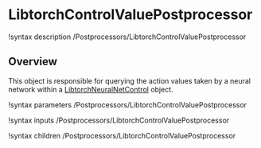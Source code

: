 # LibtorchControlValuePostprocessor

!syntax description /Postprocessors/LibtorchControlValuePostprocessor

## Overview

This object is responsible for querying the action values taken by a neural network
within a [LibtorchNeuralNetControl](source/libtorch/controls/LibtorchNeuralNetControl.md) object.

!syntax parameters /Postprocessors/LibtorchControlValuePostprocessor

!syntax inputs /Postprocessors/LibtorchControlValuePostprocessor

!syntax children /Postprocessors/LibtorchControlValuePostprocessor
